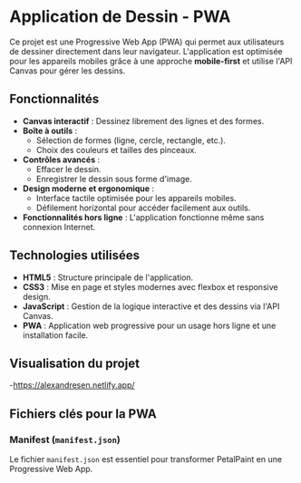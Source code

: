 # Application de Dessin - PWA

Ce projet est une Progressive Web App (PWA) qui permet aux utilisateurs de dessiner directement dans leur navigateur. L'application est optimisée pour les appareils mobiles grâce à une approche **mobile-first** et utilise l'API Canvas pour gérer les dessins.

## Fonctionnalités

- **Canvas interactif** : Dessinez librement des lignes et des formes.
- **Boîte à outils** :
  - Sélection de formes (ligne, cercle, rectangle, etc.).
  - Choix des couleurs et tailles des pinceaux.
- **Contrôles avancés** :
  - Effacer le dessin.
  - Enregistrer le dessin sous forme d'image.
- **Design moderne et ergonomique** :
  - Interface tactile optimisée pour les appareils mobiles.
  - Défilement horizontal pour accéder facilement aux outils.
- **Fonctionnalités hors ligne** : L'application fonctionne même sans connexion Internet.

## Technologies utilisées

- **HTML5** : Structure principale de l'application.
- **CSS3** : Mise en page et styles modernes avec flexbox et responsive design.
- **JavaScript** : Gestion de la logique interactive et des dessins via l'API Canvas.
- **PWA** : Application web progressive pour un usage hors ligne et une installation facile.

## Visualisation du projet

-https://alexandresen.netlify.app/

## Fichiers clés pour la PWA

### Manifest (`manifest.json`)
Le fichier `manifest.json` est essentiel pour transformer PetalPaint en une Progressive Web App.
